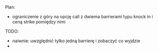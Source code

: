 Plan:
* ograniczenie z góry na opcję call z dwiema barrierami typu knock in i ceną strike pomiędzy nimi

TODO:
* naiwnie: uwzględnić tylko jedną barrierę i zobaczyć co wyjdzie
*  

